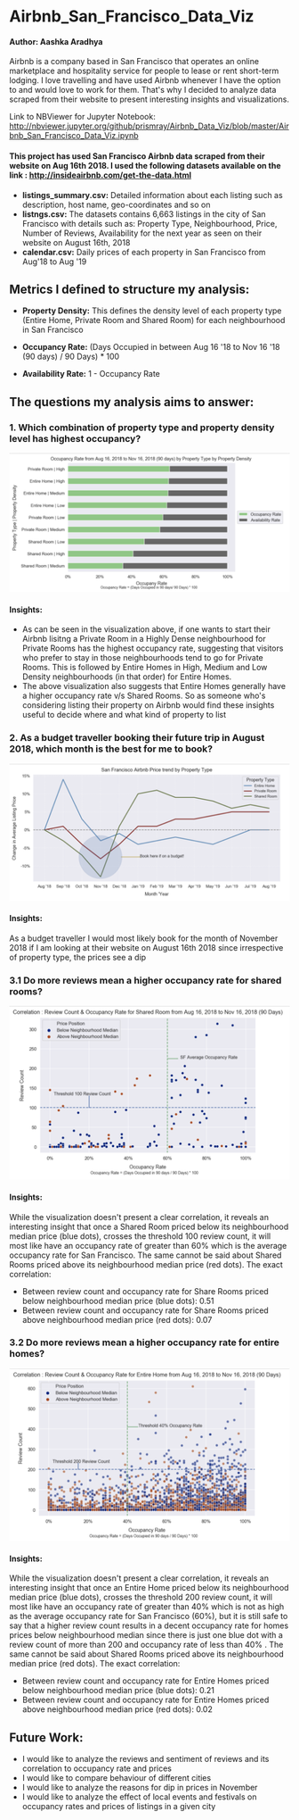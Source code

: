 # Airbnb_San_Francisco_Data_Viz

#### Author: Aashka Aradhya

Airbnb is a company based in San Francisco that operates an online marketplace and hospitality service for people to lease or rent short-term lodging. I love travelling and have used Airbnb whenever I have the option to and would love to work for them. That's why I decided to analyze data scraped from their website to present interesting insights and visualizations.

Link to NBViewer for Jupyter Notebook: http://nbviewer.jupyter.org/github/prismray/Airbnb_Data_Viz/blob/master/Airbnb_San_Francisco_Data_Viz.ipynb

#### **This project has used San Francisco Airbnb data scraped from their website on Aug 16th 2018. I used the following datasets available on the link  :** http://insideairbnb.com/get-the-data.html

* **listings_summary.csv:** Detailed information about each listing such as description, host name, geo-coordinates and so on
* **listngs.csv:** The datasets contains 6,663 listings in the city of San Francisco with details such as: Property Type, Neighbourhood, Price, Number of Reviews, Availability for the next year as seen on their website on August 16th, 2018
* **calendar.csv:** Daily prices of each property in San Francisco from Aug'18 to Aug '19

## **Metrics I defined to structure my analysis:**

* **Property Density:** This defines the density level of each property type (Entire Home, Private Room and Shared Room) for each neighbourhood in San Francisco

* **Occupancy Rate:** (Days Occupied in between Aug 16 '18 to Nov 16 '18 (90 days) / 90 Days) * 100

* **Availability Rate:** 1 - Occupancy Rate

## **The questions my analysis aims to answer:**

### **1. Which combination of property type and property density level has highest occupancy?**
![](Images/1_Occupancy_Rate_PropertyType_Property_Density.png)
#### **Insights:**
* As can be seen in the visualization above, if one wants to start their Airbnb lisitng a Private Room in a Highly Dense neighbourhood for Private Rooms has the highest occupancy rate, suggesting that visitors who prefer to stay in those neighbourhoods tend to go for Private Rooms. This is followed by Entire Homes in High, Medium and Low Density neighbourhoods (in that order) for Entire Homes. 
* The above visualization also suggests that Entire Homes generally have a higher occupancy rate v/s Shared Rooms. So as someone who's considering listing their property on Airbnb  would find these insights useful to decide where and what kind of property to list

### **2. As a budget traveller booking their future trip in August 2018, which month is the best for me to book?**
![](Images/2_Best_time_to_book_on_a_budget.png)
#### **Insights:**
As a budget traveller I would most likely book for the month of November 2018 if I am looking at their website on August 16th 2018 since irrespective of property type, the prices see a dip

### **3.1 Do more reviews mean a higher occupancy rate for shared rooms?**
![](Images/3.1_Correlation_Occupancy_Rate_Review_Count_Shared_Rooms.png)
#### **Insights:** 
While the visualization doesn't present a clear correlation, it reveals an interesting insight that once a Shared Room priced below its neighbourhood median price (blue dots), crosses the threshold 100 review count, it will most like have an occupancy rate of greater than 60% which is the average occupancy rate for San Francisco. The same cannot be said about Shared Rooms priced above its neighbourhood median price (red dots). The exact correlation:
* Between review count and occupancy rate for Share Rooms priced below neighbourhood median price (blue dots): 0.51
* Between review count and occupancy rate for Share Rooms priced above neighbourhood median price (red dots): 0.07

### **3.2 Do more reviews mean a higher occupancy rate for entire homes?**
![](Images/3.2_Correlation_Occupancy_Rate_Review_Count_Entire_Home.png)
#### **Insights:**
While the visualization doesn't present a clear correlation, it reveals an interesting insight that once an Entire Home priced below its neighbourhood median price (blue dots), crosses the threshold 200 review count, it will most like have an occupancy rate of greater than 40% which is not as high as the average occupancy rate for San Francisco (60%), but it is still safe to say that a higher review count results in a decent occupancy rate for homes prices below neighbourhood median since there is just one blue dot with a review count of more than 200 and occupancy rate of less than 40% . The same cannot be said about Shared Rooms priced above its neighbourhood median price (red dots). The exact correlation:
* Between review count and occupancy rate for Entire Homes priced below neighbourhood median price (blue dots): 0.21
* Between review count and occupancy rate for Entire Homes priced above neighbourhood median price (red dots): 0.02

## **Future Work:**

* I would like to analyze the reviews and sentiment of reviews and its correlation to occupancy rate and prices 
* I would like to compare behaviour of different cities 
* I would like to analyze the reasons for dip in prices in November 
* I would like to analyze the effect of local events and festivals on occupancy rates and prices of listings in a given city





